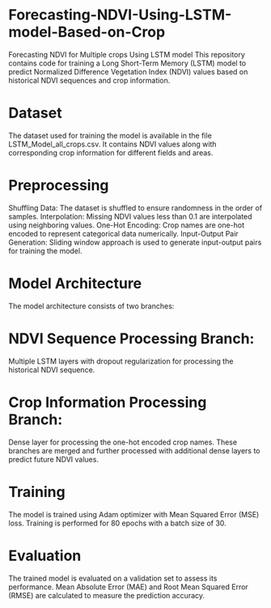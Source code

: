 # Forecasting-NDVI-Using-LSTM-model-Based-on-Crop
Forecasting NDVI for Multiple crops Using LSTM model
This repository contains code for training a Long Short-Term Memory (LSTM) model to predict Normalized Difference Vegetation Index (NDVI) values based on historical NDVI sequences and crop information.

# Dataset
The dataset used for training the model is available in the file LSTM_Model_all_crops.csv. It contains NDVI values along with corresponding crop information for different fields and areas.

# Preprocessing
Shuffling Data: The dataset is shuffled to ensure randomness in the order of samples.
Interpolation: Missing NDVI values less than 0.1 are interpolated using neighboring values.
One-Hot Encoding: Crop names are one-hot encoded to represent categorical data numerically.
Input-Output Pair Generation: Sliding window approach is used to generate input-output pairs for training the model.
# Model Architecture
The model architecture consists of two branches:

# NDVI Sequence Processing Branch:

Multiple LSTM layers with dropout regularization for processing the historical NDVI sequence.
# Crop Information Processing Branch:

Dense layer for processing the one-hot encoded crop names.
These branches are merged and further processed with additional dense layers to predict future NDVI values.

# Training
The model is trained using Adam optimizer with Mean Squared Error (MSE) loss. Training is performed for 80 epochs with a batch size of 30.

# Evaluation
The trained model is evaluated on a validation set to assess its performance. Mean Absolute Error (MAE) and Root Mean Squared Error (RMSE) are calculated to measure the prediction accuracy.
